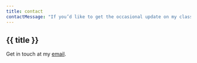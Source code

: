 ```yaml
---
title: contact
contactMessage: "If you’d like to get the occasional update on my class offerings, and/or new opportunities to work with me, subscribe here:"
---
```


## {{ title }}

Get in touch at my [email](caitlynferencesaunders@gmail.com).
